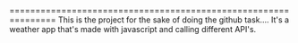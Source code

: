 ===============================================================
This is the project for the sake of doing the github task....
It's a weather app that's made with javascript and calling different API's.
